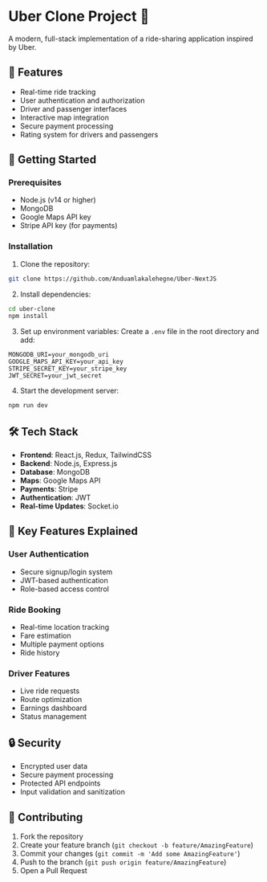 # Uber Clone Project 🚗

A modern, full-stack implementation of a ride-sharing application inspired by Uber.

## 🌟 Features

- Real-time ride tracking
- User authentication and authorization
- Driver and passenger interfaces
- Interactive map integration
- Secure payment processing
- Rating system for drivers and passengers

## 🚀 Getting Started

### Prerequisites

- Node.js (v14 or higher)
- MongoDB
- Google Maps API key
- Stripe API key (for payments)

### Installation

1. Clone the repository:
```bash
git clone https://github.com/Anduamlakalehegne/Uber-NextJS
```

2. Install dependencies:
```bash
cd uber-clone
npm install
```

3. Set up environment variables:
Create a `.env` file in the root directory and add:
```env
MONGODB_URI=your_mongodb_uri
GOOGLE_MAPS_API_KEY=your_api_key
STRIPE_SECRET_KEY=your_stripe_key
JWT_SECRET=your_jwt_secret
```

4. Start the development server:
```bash
npm run dev
```

## 🛠️ Tech Stack

- **Frontend**: React.js, Redux, TailwindCSS
- **Backend**: Node.js, Express.js
- **Database**: MongoDB
- **Maps**: Google Maps API
- **Payments**: Stripe
- **Authentication**: JWT
- **Real-time Updates**: Socket.io

## 📱 Key Features Explained

### User Authentication
- Secure signup/login system
- JWT-based authentication
- Role-based access control

### Ride Booking
- Real-time location tracking
- Fare estimation
- Multiple payment options
- Ride history

### Driver Features
- Live ride requests
- Route optimization
- Earnings dashboard
- Status management

## 🔒 Security

- Encrypted user data
- Secure payment processing
- Protected API endpoints
- Input validation and sanitization

## 🤝 Contributing

1. Fork the repository
2. Create your feature branch (`git checkout -b feature/AmazingFeature`)
3. Commit your changes (`git commit -m 'Add some AmazingFeature'`)
4. Push to the branch (`git push origin feature/AmazingFeature`)
5. Open a Pull Request






